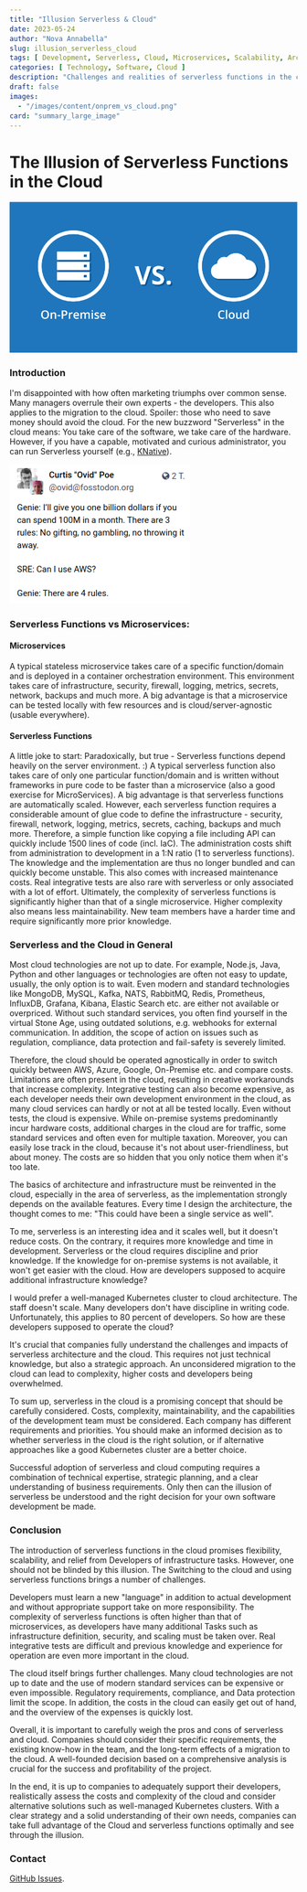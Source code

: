 ```yaml
---
title: "Illusion Serverless & Cloud"
date: 2023-05-24
author: "Nova Annabella"
slug: illusion_serverless_cloud
tags: [ Development, Serverless, Cloud, Microservices, Scalability, Architecture, Infrastructure ]
categories: [ Technology, Software, Cloud ]
description: "Challenges and realities of serverless functions in the cloud. Valuable insights for companies considering a migration to the cloud."
draft: false
images:
  - "/images/content/onprem_vs_cloud.png"
card: "summary_large_image"
---
```



# The Illusion of Serverless Functions in the Cloud

![aws_costs_twitter_1](/images/content/onprem_vs_cloud.png)

### Introduction

I'm disappointed with how often marketing triumphs over common sense. Many managers overrule their own experts - the developers. This also applies to the migration to the cloud. Spoiler: those who need to save money should avoid the cloud. For the new buzzword "Serverless" in the cloud means: You take care of the software, we take care of the hardware. However, if you have a capable, motivated and curious administrator, you can run Serverless yourself (e.g., [KNative](https://knative.dev)).

![aws_costs_twitter_1](/images/content/aws_costs_twitter_1.png)

### Serverless Functions vs Microservices:



#### Microservices

A typical stateless microservice takes care of a specific function/domain and is deployed in a 
container orchestration environment. This environment takes care of infrastructure, security, firewall,
logging, metrics, secrets, network, backups and much more. A big advantage is that a microservice can be tested locally with
few
resources and is cloud/server-agnostic (usable everywhere).

#### Serverless Functions

A little joke to start: Paradoxically, but true - Serverless functions depend heavily on the server environment. :)
A typical serverless function also takes care of only one particular function/domain and is written without frameworks
in
pure code to be faster than a microservice (also a good exercise for MicroServices). A big
advantage is that serverless functions are automatically scaled. However, each serverless function requires a
considerable amount of glue code to define the infrastructure - security, firewall, network, logging, metrics,
secrets, caching, backups and much more.
Therefore, a simple function like copying a file including API can quickly include 1500 lines of code (incl. IaC).
The administration costs shift from administration to development in a 1:N ratio (1 to serverless
functions). The knowledge and the implementation are thus no longer
bundled and can quickly become unstable. This also comes with increased maintenance costs.
Real integrative tests are also rare with serverless or only associated with a lot of effort.
Ultimately, the complexity of serverless functions is significantly higher than that of a single microservice.
Higher complexity also means less maintainability. New team members have a harder time and require significantly
more prior knowledge.

### Serverless and the Cloud in General

Most cloud technologies are not up to date. For example, Node.js, Java, Python and other languages or technologies are often not easy to update, usually, the only option is to wait.
Even modern and standard technologies like MongoDB, MySQL, Kafka, NATS, RabbitMQ, Redis, Prometheus, InfluxDB, Grafana, Kibana, Elastic Search etc. are either not available or overpriced.
Without such standard services, you often find yourself in the virtual Stone Age, using outdated solutions, e.g. webhooks for external communication. In addition, the scope of action on issues such as regulation, compliance, data protection and fail-safety is severely limited.

Therefore, the cloud should be operated agnostically in order to switch quickly between AWS, Azure, Google, On-Premise etc. and compare costs. 
Limitations are often present in the cloud, resulting in creative workarounds that increase complexity. Integrative testing can also become expensive, as each developer needs their own development environment in the cloud, as many cloud services can hardly or not at all be tested locally.
Even without tests, the cloud is expensive. While on-premise systems predominantly incur hardware costs, additional charges in the cloud are for traffic, some standard services and often even for multiple taxation. Moreover, you can easily lose track in the cloud, because it's not about user-friendliness, but about money. The costs are so hidden that you only notice them when it's too late.

The basics of architecture and infrastructure must be reinvented in the cloud, especially in the area of serverless, as the implementation strongly depends on the available features. 
Every time I design the architecture, the thought comes to me: "This could have been a single service as well".

To me, serverless is an interesting idea and it scales well, but it doesn't reduce costs. On the contrary, it requires more knowledge and time in development. Serverless or the cloud requires discipline and prior knowledge. 
If the knowledge for on-premise systems is not available, it won't get easier with the cloud. 
How are developers supposed to acquire additional infrastructure knowledge?

I would prefer a well-managed Kubernetes cluster to cloud architecture.
The staff doesn't scale. Many developers don't have discipline in writing code. 
Unfortunately, this applies to 80 percent of developers. So how are these developers supposed to operate the cloud?

It's crucial that companies fully understand the challenges and impacts of serverless architecture and the cloud. This requires not just technical knowledge, but also a strategic approach. An unconsidered migration to the cloud can lead to complexity, higher costs and developers being overwhelmed.

To sum up, serverless in the cloud is a promising concept that should be carefully considered. Costs, complexity, maintainability, and the capabilities of the development team must be considered. 
Each company has different requirements and priorities. You should make an informed decision as to whether serverless in the cloud is the right solution, or if alternative approaches like a good Kubernetes cluster are a better choice.

Successful adoption of serverless and cloud computing requires a combination of technical expertise, strategic planning, and a clear understanding of business requirements. Only then can the illusion of serverless be understood and the right decision for your own software development be made.

### Conclusion

The introduction of serverless functions in the cloud promises flexibility, scalability, and relief from
Developers of infrastructure tasks. However, one should not be blinded by this illusion. The
Switching to the cloud and using serverless functions brings a number of challenges.

Developers must learn a new "language" in addition to actual development and without appropriate support
take on more responsibility.
The complexity of serverless functions is often higher than that of microservices, as developers have many additional
Tasks such as infrastructure definition, security, and scaling must be taken over. Real integrative tests are
difficult and previous knowledge and experience for operation are even more important in the cloud.

The cloud itself brings further challenges. Many cloud technologies are not up to date
and the use of modern standard services can be expensive or even impossible. Regulatory requirements, compliance, and
Data protection limit the scope. In addition, the costs in the cloud can easily get out of hand,
and the overview of the expenses is quickly lost.

Overall, it is important to carefully weigh the pros and cons of serverless and cloud.
Companies should consider their specific requirements, the existing know-how in the team, and the long-term effects
of a migration to the cloud.
A well-founded decision based on a comprehensive analysis is crucial for the success and profitability
of the project.

In the end, it is up to companies to adequately support their developers, realistically assess the costs and complexity of the
cloud and consider alternative solutions such as well-managed Kubernetes clusters.
With a clear strategy and a solid understanding of their own needs, companies can take full advantage of the
Cloud and serverless functions optimally and see through the illusion.

### Contact

[GitHub Issues](https://github.com/NovaAnnabella/the_unspoken/issues/new/choose).
